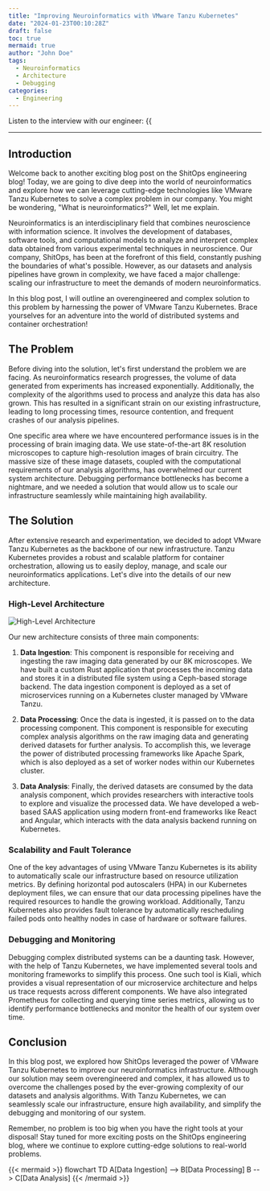 ```yaml
---
title: "Improving Neuroinformatics with VMware Tanzu Kubernetes"
date: "2024-01-23T00:10:28Z"
draft: false
toc: true
mermaid: true
author: "John Doe"
tags:
  - Neuroinformatics
  - Architecture
  - Debugging
categories:
  - Engineering
---
```


Listen to the interview with our engineer: {{<audio src="https://s3.chaops.de/shitops/podcasts/improving-neuroinformatics-with-vmware-tanzu-kubernetes.mp3" class="audio">}}

---

## Introduction

Welcome back to another exciting blog post on the ShitOps engineering blog! Today, we are going to dive deep into the world of neuroinformatics and explore how we can leverage cutting-edge technologies like VMware Tanzu Kubernetes to solve a complex problem in our company. You might be wondering, "What is neuroinformatics?" Well, let me explain.

Neuroinformatics is an interdisciplinary field that combines neuroscience with information science. It involves the development of databases, software tools, and computational models to analyze and interpret complex data obtained from various experimental techniques in neuroscience. Our company, ShitOps, has been at the forefront of this field, constantly pushing the boundaries of what's possible. However, as our datasets and analysis pipelines have grown in complexity, we have faced a major challenge: scaling our infrastructure to meet the demands of modern neuroinformatics.

In this blog post, I will outline an overengineered and complex solution to this problem by harnessing the power of VMware Tanzu Kubernetes. Brace yourselves for an adventure into the world of distributed systems and container orchestration!

## The Problem

Before diving into the solution, let's first understand the problem we are facing. As neuroinformatics research progresses, the volume of data generated from experiments has increased exponentially. Additionally, the complexity of the algorithms used to process and analyze this data has also grown. This has resulted in a significant strain on our existing infrastructure, leading to long processing times, resource contention, and frequent crashes of our analysis pipelines.

One specific area where we have encountered performance issues is in the processing of brain imaging data. We use state-of-the-art 8K resolution microscopes to capture high-resolution images of brain circuitry. The massive size of these image datasets, coupled with the computational requirements of our analysis algorithms, has overwhelmed our current system architecture. Debugging performance bottlenecks has become a nightmare, and we needed a solution that would allow us to scale our infrastructure seamlessly while maintaining high availability.

## The Solution

After extensive research and experimentation, we decided to adopt VMware Tanzu Kubernetes as the backbone of our new infrastructure. Tanzu Kubernetes provides a robust and scalable platform for container orchestration, allowing us to easily deploy, manage, and scale our neuroinformatics applications. Let's dive into the details of our new architecture.

### High-Level Architecture

![High-Level Architecture](#)

Our new architecture consists of three main components:

1. **Data Ingestion**: This component is responsible for receiving and ingesting the raw imaging data generated by our 8K microscopes. We have built a custom Rust application that processes the incoming data and stores it in a distributed file system using a Ceph-based storage backend. The data ingestion component is deployed as a set of microservices running on a Kubernetes cluster managed by VMware Tanzu.

2. **Data Processing**: Once the data is ingested, it is passed on to the data processing component. This component is responsible for executing complex analysis algorithms on the raw imaging data and generating derived datasets for further analysis. To accomplish this, we leverage the power of distributed processing frameworks like Apache Spark, which is also deployed as a set of worker nodes within our Kubernetes cluster.

3. **Data Analysis**: Finally, the derived datasets are consumed by the data analysis component, which provides researchers with interactive tools to explore and visualize the processed data. We have developed a web-based SAAS application using modern front-end frameworks like React and Angular, which interacts with the data analysis backend running on Kubernetes.

### Scalability and Fault Tolerance

One of the key advantages of using VMware Tanzu Kubernetes is its ability to automatically scale our infrastructure based on resource utilization metrics. By defining horizontal pod autoscalers (HPA) in our Kubernetes deployment files, we can ensure that our data processing pipelines have the required resources to handle the growing workload. Additionally, Tanzu Kubernetes also provides fault tolerance by automatically rescheduling failed pods onto healthy nodes in case of hardware or software failures.

### Debugging and Monitoring

Debugging complex distributed systems can be a daunting task. However, with the help of Tanzu Kubernetes, we have implemented several tools and monitoring frameworks to simplify this process. One such tool is Kiali, which provides a visual representation of our microservice architecture and helps us trace requests across different components. We have also integrated Prometheus for collecting and querying time series metrics, allowing us to identify performance bottlenecks and monitor the health of our system over time.

## Conclusion

In this blog post, we explored how ShitOps leveraged the power of VMware Tanzu Kubernetes to improve our neuroinformatics infrastructure. Although our solution may seem overengineered and complex, it has allowed us to overcome the challenges posed by the ever-growing complexity of our datasets and analysis algorithms. With Tanzu Kubernetes, we can seamlessly scale our infrastructure, ensure high availability, and simplify the debugging and monitoring of our system.

Remember, no problem is too big when you have the right tools at your disposal! Stay tuned for more exciting posts on the ShitOps engineering blog, where we continue to explore cutting-edge solutions to real-world problems.

{{< mermaid >}}
flowchart TD
    A[Data Ingestion] --> B[Data Processing]
    B --> C[Data Analysis]
{{< /mermaid >}}